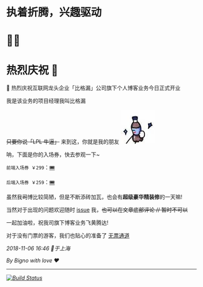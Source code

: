 <div class="align-center">
  <h1>执着折腾，兴趣驱动</h1>
  <h1>🤟🏻</h1>
</div>

# 热烈庆祝 🎉 

🎉 热烈庆祝互联网龙头企业「比格漏」公司旗下个人博客业务今日正式开业

我是该业务的项目经理我叫比格漏

~~只要你说「LPL 牛逼」~~ 来到这，你就是我的朋友 ![干杯](./public/images/61541493496_.pic.jpg)

呐，下面是你的入场券，快去参观一下~

`前端入场券 ￥299`：[🎟](./frontEnd/)

`后端入场券 ￥259`：[🎟](./backEnd/)

虽然我~~司~~博比较简陋，但是不断添砖加瓦，也会有**超级豪华精装修**的一天嘛!

当然对于出现的问题欢迎随时 [issue](https://github.com/LBinin/Blog/issues) 我，~~也可以在文章底部评论 // 暂时不可以~~

一起加油啦，祝我司旗下博客业务飞黄腾达!

对于没有门票的游客，我们也贴心的准备了 <a href="/archives/" class="blog-btn">无票通道 <i class="iconfont icon-feiji"/></a>

2018-11-06 16:46 📍于上海

By Bigno with love ❤️

---

[![Build Status](https://travis-ci.org/LBinin/Blog.png?branch=master)](https://travis-ci.org/LBinin/Blog)

<!-- <Vssue :title="$title" /> -->